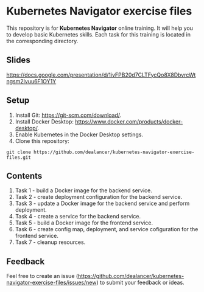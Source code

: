 # Kubernetes Navigator exercise files

This repository is for **Kubernetes Navigator** online training. It will help you to develop basic Kubernetes skills. Each task for this training is located in the corresponding directory.

## Slides

https://docs.google.com/presentation/d/1ivFPB20d7CLTFycQo8X8DbvrcWtngsm2lvuu6F1OY1Y

## Setup

1. Install Git: https://git-scm.com/download/.
2. Install Docker Desktop: https://www.docker.com/products/docker-desktop/.
3. Enable Kubernetes in the Docker Desktop settings.
4. Clone this repository:
```
git clone https://github.com/dealancer/kubernetes-navigator-exercise-files.git
```

## Contents

1. Task 1 - build a Docker image for the backend service.
2. Task 2 - create deployment configuration for the backend service.
3. Task 3 - update a Docker image for the backend service and perform deployment.
4. Task 4 - create a service for the backend service.
5. Task 5 - build a Docker image for the frontend service.
6. Task 6 - create config map, deployment, and service cofiguration for the frontend service.
7. Task 7 - cleanup resources.

## Feedback

Feel free to create an issue (https://github.com/dealancer/kubernetes-navigator-exercise-files/issues/new) to submit your feedback or ideas.
